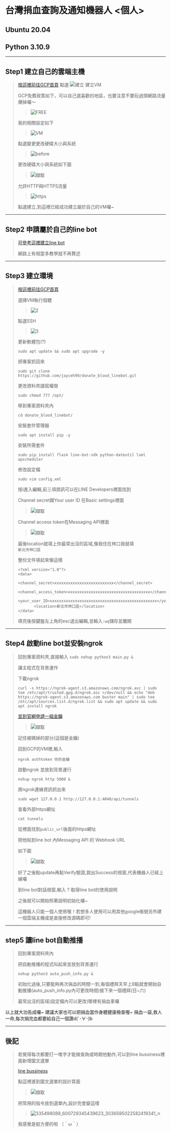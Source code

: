 # 台灣捐血查詢及通知機器人 <個人>
## Ubuntu 20.04
## Python 3.10.9
*****
## Step1 建立自己的雲端主機
>[按這裡前往GCP首頁](https://console.cloud.google.com/ "Title") 
>點選
![建立](https://user-images.githubusercontent.com/104083191/224921561-d305e544-8e8a-4ee9-a51f-96186119dea2.PNG)
>建立VM
>
>GCP免費政策如下，可以自己選喜歡的地區，也要注意不要玩過頭網路流量爆掉囉～
>
>>![FREE](https://user-images.githubusercontent.com/104083191/224926236-c4dbecc6-c219-486d-b68e-09707f427128.PNG)
>
>我的相關設定如下
>
>
>>![VM](https://user-images.githubusercontent.com/104083191/224922827-7d48441e-bbd3-4132-a453-9f8356ebdff4.PNG)
>
>
>點選變更更改硬碟大小與系統
>
>>![before](https://user-images.githubusercontent.com/104083191/224927851-92f7bd37-1911-49ce-9f56-f3c16f9f8acf.PNG)
>
>
>更改硬碟大小與系統如下圖
>
>
>>![擷取](https://user-images.githubusercontent.com/104083191/227667575-83e120c0-619b-4ae3-b506-05f5aca41a44.JPG)
>
>
>允許HTTP與HTTPS流量
>
>>![https](https://user-images.githubusercontent.com/104083191/224925334-d3d27bb7-176d-4161-89f3-2e22b360d009.PNG)
>
>
>點選建立,到這裡已經成功建立屬於自己的VM囉~
>
>
>
>
*****
## Step2 申請屬於自己的line bot 
>[可參考這裡建立line bot](https://ithelp.ithome.com.tw/articles/10215268)
>
>網路上有相當多教學就不再贅述
>
*****
## Step3 建立環境
>[按這裡前往GCP首頁](https://console.cloud.google.com/) 
>
>選擇VM執行個體
>
>>![2](https://user-images.githubusercontent.com/104083191/225214892-2e97bd37-dceb-48a7-8c1a-21146ea73574.PNG)
>
>點選SSH
>
>>![3](https://user-images.githubusercontent.com/104083191/225215179-83ed0a55-dc66-4b8a-97f6-00e3419580c4.PNG)
>>
>更新軟體包(?)
>  
>```sudo apt update && sudo apt upgrade -y```
>
>把專案抓回來
>
>```sudo git clone https://github.com/jayceh99/donate_blood_linebot.git```
>
>更改資料夾讀寫權限
>
>```sudo chmod 777 /opt/ ```
>
>移到專案資料夾內
>
>```cd donate_blood_linebot/```
>
>安裝套件管理器
>
>```sudo apt install pip -y```
>
>安裝所需套件
>
>```sudo pip install flask line-bot-sdk python-dateutil lxml apscheduler```
>
>修改設定檔
>
>```sudo vim config.xml```
>
>按i進入編輯,前三項資訊可以在LINE Developers裡面找到
>
>Channel secret跟Your user ID 在Basic settings裡面
>
>>![擷取](https://user-images.githubusercontent.com/104083191/225235275-e0bcda2c-8f97-4725-9e63-7413b8fefece.PNG)
>
>Channel access token在Messaging API裡面
>
>>![擷取](https://user-images.githubusercontent.com/104083191/225235795-bab81cd7-8ae0-4d13-b349-db8301f4ac9a.PNG)
>
>最後location就填上你最常出沒的區域,像我住在林口我就填    
>```新北市林口區```
>
>整份文件填起來像這樣
>```
> <?xml version="1.0"?>
> <data>
>        <channel_secret>xxxxxxxxxxxxxxxxxxxxxxxxxx</channel_secret>
>        <channel_access_token>xxxxxxxxxxxxxxxxxxxxxxxxxxxxxxxxxxxx</channel_access_token>
>        <your_user_ID>xxxxxxxxxxxxxxxxxxxxxxxxxxxxxxxxxxxxxxxxxxxxxxx</your_user_ID>
>        <location>新北市林口區</location>
> </data>
>```
>
>填完後按鍵盤左上角的esc退出編輯,並輸入```:wq```儲存並離開
*****
## Step4 啟動line bot並安裝ngrok
>回到專案資料夾,直接輸入
>```sudo nohup python3 main.py & ```
>
>讓主程式在背景運作
>
>下載ngrok
>
>``` curl -s https://ngrok-agent.s3.amazonaws.com/ngrok.asc | sudo tee /etc/apt/trusted.gpg.d/ngrok.asc >/dev/null && echo "deb https://ngrok-agent.s3.amazonaws.com buster main" | sudo tee /etc/apt/sources.list.d/ngrok.list && sudo apt update && sudo apt install ngrok ```
>
>[並到官網申請一組金鑰](https://ngrok.com/) 
>
>>![擷取](https://user-images.githubusercontent.com/104083191/225240083-d518d5d2-40d5-42f3-9aa1-17ac0a868c6b.PNG)
>
>記住被碼掉的部分(這個是金鑰)
>
>回到GCP的VM裡,輸入
>
>```ngrok authtoken 你的金鑰 ```
>
>啟動ngrok 並放到背景運行
>
>```nohup ngrok http 5000 &```
>
>將ngrok連線資訊抓出來
>
>```sudo wget 127.0.0.1 http://127.0.0.1:4040/api/tunnels```
>
>查看外部https網址
>
>```cat tunnels```
>
>從裡面找到```public_url```後面的https網址
>
>把他貼到line bot 內Messaging API 的 Webhook URL
>
>如下圖
>
>>![擷取](https://user-images.githubusercontent.com/104083191/225245052-13941756-b4ff-4092-b0f4-74ccae9bdb25.PNG)
>
>好了之後點update再點Verify驗證,跳出Success的視窗,代表機器人已經上線囉
>
>到line bot對話視窗,輸入 ? 取得line bot的使用說明
>
>之後就可以開始照著說明初始化囉~
>
>這機器人只能一個人使用喔！若想多人使用可以用其他google帳號另外建一個雲端主機或是直接修改源碼即可!
>
*****
## step5 讓line bot自動推播
>回到專案資料夾內
>
>把自動推播的程式叫起來並放到背景運行
>
>```nohup python3 auto_push_info.py & ```
>
>初始化過後,只要能夠再次捐血的時間一到,每個禮拜天早上8點就會開始自動推播(auto_push_info.py內可更改時間)接下來一個禮拜(日~六)
>
>最常出沒的區域(設定檔內可以更改)哪裡有捐血車囉

以上就大功告成囉~
建議大家也可以把捐血當作身體健康檢查喔~
捐血一袋,救人一命,每次捐完血都要給自己一個讚d(`･∀･)b 
*****
## 後記
>若覺得每次都要打一堆字才能做查詢或時期他動作,可以到line bussiness裡面新增圖文選單
>
>[line bussiness](https://tw.linebiz.com/login/)
>
>點這裡進到圖文選單的設計頁面
>
>>![擷取](https://user-images.githubusercontent.com/104083191/225526168-01e466c9-a577-4800-8bce-a5c2ef33ffd8.PNG)
>
>把常用的指令放到選單內,設計完會變這樣
>
>>![335498089_600729345439623_3036595022582419341_n](https://user-images.githubusercontent.com/104083191/225532602-8970f406-1a95-4b32-864f-e0dc76b17798.jpg)
>
>
>我感覺是挺方便的啦 （＾ω＾）


